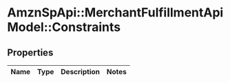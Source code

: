 # AmznSpApi::MerchantFulfillmentApiModel::Constraints

## Properties
Name | Type | Description | Notes
------------ | ------------- | ------------- | -------------


